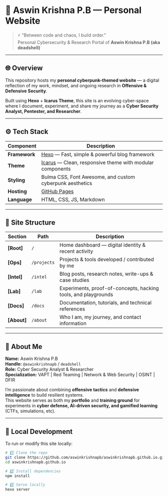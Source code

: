 # 🧠 Aswin Krishna P.B — Personal Website

> ⚡ "Between code and chaos, I build order."  
> Personal Cybersecurity & Research Portal of **Aswin Krishna P.B (aka deadshell)**

---

## 🌐 Overview

This repository hosts my **personal cyberpunk-themed website** — a digital reflection of my work, mindset, and ongoing research in **Offensive & Defensive Security**.

Built using **Hexo** + **Icarus Theme**, this site is an evolving cyber-space where I document, experiment, and share my journey as a **Cyber Security Analyst, Pentester, and Researcher**.

---

## ⚙️ Tech Stack

| Component | Description |
|------------|--------------|
| **Framework** | [Hexo](https://hexo.io) — Fast, simple & powerful blog framework |
| **Theme** | [Icarus](https://github.com/ppoffice/hexo-theme-icarus) — Clean, responsive theme with modular components |
| **Styling** | Bulma CSS, Font Awesome, and custom cyberpunk aesthetics |
| **Hosting** | [GitHub Pages](https://pages.github.com/) |
| **Language** | HTML, CSS, JS, Markdown |

---

## 🧩 Site Structure

| Section | Path | Description |
|----------|------|-------------|
| **[Root]** | `/` | Home dashboard — digital identity & recent activity |
| **[Ops]** | `/projects` | Projects & tools developed / contributed by me |
| **[Intel]** | `/intel` | Blog posts, research notes, write-ups & case studies |
| **[Lab]** | `/lab` | Experiments, proof-of-concepts, hacking tools, and playgrounds |
| **[Docs]** | `/docs` | Documentation, tutorials, and technical references |
| **[About]** | `/about` | Who I am, my journey, and contact information |

---

## 🧠 About Me

**Name:** Aswin Krishna P.B  
**Handle:** `@aswinkrishnapb` / `deadshell`  
**Role:** Cyber Security Analyst & Researcher  
**Specialization:** VAPT | Red Teaming | Network & Web Security | OSINT | DFIR  

I’m passionate about combining **offensive tactics** and **defensive intelligence** to build resilient systems.  
This website serves as both my **portfolio** and **training ground** for experiments in **cyber defense, AI-driven security, and gamified learning** (CTFs, simulations, etc).

---

## 🧰 Local Development

To run or modify this site locally:

```bash
# 1️⃣ Clone the repo
git clone https://github.com/aswinkrishnapb/aswinkrishnapb.github.io.git
cd aswinkrishnapb.github.io

# 2️⃣ Install dependencies
npm install

# 3️⃣ Serve locally
hexo server
